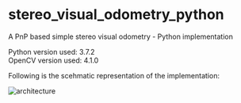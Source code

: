 # stereo_visual_odometry_python
A PnP based simple stereo visual odometry - Python implementation

Python version used: 3.7.2 <br/> 
OpenCV version used: 4.1.0

Following is the scehmatic representation of the implementation:

![architecture](https://user-images.githubusercontent.com/51198066/119270812-26250a80-bc1c-11eb-9d86-2380b81216d8.jpg)
